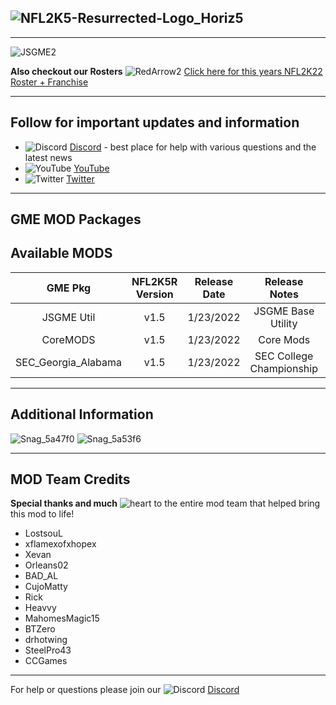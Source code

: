 ## ![NFL2K5-Resurrected-Logo_Horiz5](https://user-images.githubusercontent.com/69597675/125652934-6b21a6c3-e700-4709-8e10-01deb62d37f7.png)
-----
![JSGME2](https://user-images.githubusercontent.com/69597675/150686433-45b93b85-861a-4035-8ea3-6f429a52f736.jpg)

**Also checkout our Rosters** ![RedArrow2](https://user-images.githubusercontent.com/69597675/125669440-bcf4c873-527c-4524-9426-9488c71fbbde.png)
[Click here for this years NFL2K22 Roster + Franchise](https://github.com/lostsoul63b/NFL2K5-Resurrected/blob/main/PCSX2/notes/NFL2022Ratings.md)

---------
## Follow for important updates and information
* ![Discord](https://user-images.githubusercontent.com/69597675/124640725-d1e88980-de5b-11eb-926d-ec5f55b19a62.png) [Discord](https://discord.gg/sBVXzYb) - best place for help with various questions and the latest news
* ![YouTube](https://user-images.githubusercontent.com/69597675/124641345-9b5f3e80-de5c-11eb-80e3-4dc5fabc4137.png) [YouTube](https://www.youtube.com/lostsoul63b)
* ![Twitter](https://user-images.githubusercontent.com/69597675/124641220-71a61780-de5c-11eb-8bd9-0c8c3ad46949.png) [Twitter](https://twitter.com/blostsou)

---------
## GME MOD Packages

## Available MODS
| GME Pkg | NFL2K5R Version | Release Date | Release Notes | Download | Tutorial |
| :-------------: | :-------------: | :-------------: | :-------------: | :-------------: | :-------------: |
| JSGME Util | v1.5 | 1/23/2022 | JSGME Base Utility | [JSGME.zip](https://www.mediafire.com/file/2ejkgnj5r5nb4hc/JSGME.zip/file) | [How-To]() |
| CoreMODS | v1.5 | 1/23/2022 | Core Mods | [CoreMODS.zip](https://www.mediafire.com/file/z2dtoi37sidk9ky/CoreMODS.zip/file) |  |
| SEC_Georgia_Alabama | v1.5 | 1/23/2022 | SEC College Championship | [SEC_Georgia_Alabama.zip](https://www.mediafire.com/file/0usaf01n50itpnm/SEC_Georgia_Alabama.zip/file)  |  |

---------
## Additional Information
![Snag_5a47f0](https://user-images.githubusercontent.com/69597675/150687205-bdacaace-d491-494c-b113-80dc8ff49580.png)
![Snag_5a53f6](https://user-images.githubusercontent.com/69597675/150687207-8652c20c-404e-4e04-9cb8-2e51bb9cc0c5.png)

---------
## MOD Team Credits
**Special thanks and much** ![heart](https://user-images.githubusercontent.com/69597675/125808838-b20315aa-b53f-41a2-b31a-691d685fb1df.png) to the entire mod team that helped bring this mod to life!
* LostsouL
* xflamexofxhopex
* Xevan
* Orleans02
* BAD_AL
* CujoMatty
* Rick
* Heavvy
* MahomesMagic15
* BTZero
* drhotwing
* SteelPro43
* CCGames

---------
For help or questions please join our ![Discord](https://user-images.githubusercontent.com/69597675/124640725-d1e88980-de5b-11eb-926d-ec5f55b19a62.png) [Discord](https://discord.gg/sBVXzYb)
